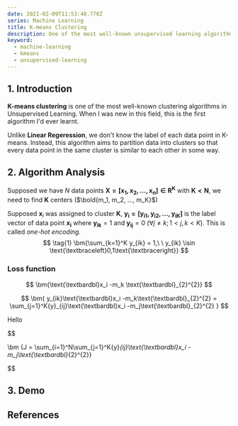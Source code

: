 ```yaml
---
date: 2021-02-09T11:53:48.770Z
series: Machine Learning
title: K-means Clustering
description: One of the most well-known unsupervised learning algorithm.
keyword:
  - machine-learning
  - kmeans
  - unsupervised-learning
---
```

## 1. Introduction
**K-means clustering** is one of the most well-known clustering algorithms in Unsupervised Learning. When I was new in this field, this is the first algorithm I'd ever learnt.

Unlike **Linear Regeression**, we don't know the label of each data point in K-means. Instead, this algorithm aims to partition data into clusters so that every data point in the same cluster is similar to each other in some way.
## 2. Algorithm Analysis

Supposed we have $N$ data points $\bm{ X = [x_1, x_2, ..., x_n ] \in R^K}$ with $\bm{K<N}$, we need to find $\bm K$ centers ($\bold{m_1, m_2, ..., m_K}$)

Supposed $\bm x_i$ was assigned to cluster $\bm K$,  $\bm{y_i = [y_{i1}, y_{i2}, ..., y_{iK}]}$ is the label vector of data point $\bm{x_i}$ where $\bm{y_{ik}} = 1$ and $\bm{y_{ij}} = 0$ $({\forall j  \not = k}; 1 < j,k < K)$. This is called *one-hot encoding.*
$$
\tag{1} \bm{\sum_{k=1}^K y_{ik} = 1,\ \   y_{ik} \isin \text{\textbraceleft}0,1\text{\textbraceright}}
$$
### Loss function
$$
\bm{\text{\textbardbl}x_i -m_k \text{\textbardbl}_{2}^{2}}
$$

$$
\bm{  y_{ik}\text{\textbardbl}x_i -m_k\text{\textbardbl}_{2}^{2} = \sum_{j=1}^K{y}_{ij}\text{\textbardbl}x_i -m_j\text{\textbardbl}_{2}^{2} }
$$

Hello

$$

\bm {J = \sum_{i=1}^N\sum_{j=1}^K{y}_{ij}\text{\textbardbl}x_i -m_j\text{\textbardbl}_{2}^{2}}

$$
## 3. Demo
## References